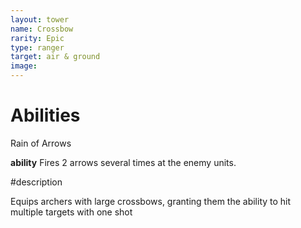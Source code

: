 ```yaml
---
layout: tower
name: Crossbow
rarity: Epic
type: ranger
target: air & ground
image: 
---
```


# Abilities

Rain of Arrows

**ability** Fires 2 arrows several times at the enemy units.

#description 

Equips archers with large crossbows, granting them the ability to hit multiple targets with one shot
